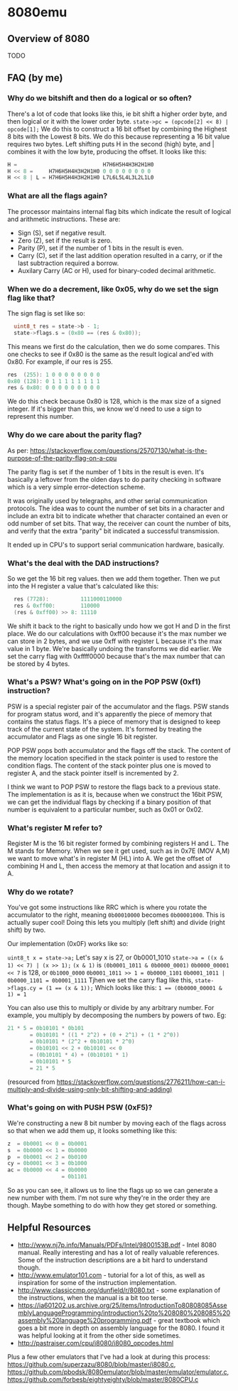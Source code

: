 # 8080emu

## Overview of 8080

TODO

## FAQ (by me)

### Why do we bitshift and then do a logical or so often?

There's a lot of code that looks like this, ie bit shift a higher order byte, and then logical or it with the lower order byte.
`state->pc = (opcode[2] << 8) | opcode[1];`
We do this to construct a 16 bit offset by combining the Highest 8 bits with the Lowest 8 bits.
We do this because representing a 16 bit value requires two bytes. Left shifting puts H in the second (high) byte, and | combines it with the low byte, producing the offset.
It looks like this:

```c
H =                           H7H6H5H4H3H2H1H0
H << 8 =     H7H6H5H4H3H2H1H0 0 0 0 0 0 0 0 0
H << 8 | L = H7H6H5H4H3H2H1H0 L7L6L5L4L3L2L1L0
```

### What are all the flags again?

The processor maintains internal flag bits which indicate the result of logical and arithmetic instructions. These are:

- Sign (S), set if negative result.
- Zero (Z), set if the result is zero.
- Parity (P), set if the number of 1 bits in the result is even.
- Carry (C), set if the last addition operation resulted in a carry, or if the last subtraction required a borrow.
- Auxilary Carry (AC or H), used for binary-coded decimal arithmetic.

### When we do a decrement, like 0x05, why do we set the sign flag like that?

The sign flag is set like so:

```c
  uint8_t res = state->b - 1;
  state->flags.s = (0x80 == (res & 0x80));
```

This means we first do the calculation, then we do some compares. This one checks to see if 0x80 is the same as the result logical and'ed with 0x80. For example, if our res is 255.

```c
res  (255): 1 0 0 0 0 0 0 0 0
0x80 (128): 0 1 1 1 1 1 1 1 1
res & 0x80: 0 0 0 0 0 0 0 0 0
```

We do this check because 0x80 is 128, which is the max size of a signed integer. If it's bigger than this, we know we'd need to use a sign to represent this number.

### Why do we care about the parity flag?

As per: <https://stackoverflow.com/questions/25707130/what-is-the-purpose-of-the-parity-flag-on-a-cpu>

The parity flag is set if the number of 1 bits in the result is even. It's basically a leftover from the olden days to do parity checking in software which is a very simple error-detection scheme.

It was originally used by telegraphs, and other serial communication protocols. The idea was to count the number of set bits in a character and include an extra bit to indicate whether that character contained an even or odd number of set bits. That way, the receiver can count the number of bits, and verify that the extra "parity" bit indicated a successful transmission.

It ended up in CPU's to support serial communication hardware, basically.

### What's the deal with the DAD instructions?

So we get the 16 bit reg values. then we add them together. Then we put into the H register a value that's calculated like this:

```c
  res (7728):          1111000110000
  res & 0xff00:        110000
  (res & 0xff00) >> 8: 11110
```

We shift it back to the right to basically undo how we got H and D in the first place. We do our calculations with 0xff00 because it's the max number we can store in 2 bytes, and we use 0xff with register L because it's the max value in 1 byte. We're basically undoing the transforms we did earlier. We set the carry flag with 0xffff0000 because that's the max number that can be stored by 4 bytes.

### What's a PSW? What's going on in the POP PSW (0xf1) instruction?

PSW is a special register pair of the accumulator and the flags. PSW stands for program status word, and it's apparently the piece of memory that contains the status flags. It's a piece of memory that is designed to keep track of the current state of the system. It's formed by treating the accumulator and Flags as one single 16 bit register.

POP PSW pops both accumulator and the flags off the stack. The content of the memory location specified in the stack pointer is used to restore the condition flags. The content of the stack pointer plus one is moved to register A, and the stack pointer itself is incremented by 2.

I think we want to POP PSW to restore the flags back to a previous state. The implementation is as it is, because when we construct the 16bit PSW, we can get the individual flags by checking if a binary position of that number is equivalent to a particular number, such as 0x01 or 0x02.

### What's register M refer to?

Register M is the 16 bit register formed by combining registers H and L. The M stands for Memory. When we see it get used, such as in 0x7E (MOV A,M) we want to move what's in register M (HL) into A. We get the offset of combining H and L, then access the memory at that location and assign it to A.

### Why do we rotate?

You've got some instructions like RRC which is where you rotate the accumulator to the right, meaning `0b00010000` becomes `0b00001000`. This is actually super cool! Doing this lets you multiply (left shift) and divide (right shift) by two.

Our implementation (0x0F) works like so:

`uint8_t x = state->a;`
Let's say x is 27, or 0b0001_1010
`state->a = ((x & 1) << 7) | (x >> 1);`
`(x & 1)` is `(0b0001_1011 & 0b0000_0001)`
`0b0000_00001 << 7` is 128, or `0b1000_0000`
`0b0001_1011 >> 1 = 0b0000_1101`
`0b0001_1011 | 0b0000_1101 = 0b0001_1111`
Tjhen we set the carry flag like this,
`state->flags.cy = (1 == (x & 1));`
Which looks like this:
`1 == (0b0000_00001 & 1) = 1`

You can also use this to multiply or divide by any arbitrary number. For example, you multiply by decomposing the numbers by powers of two. Eg:

```c
21 * 5 = 0b10101 * 0b101
       = 0b10101 * ((1 * 2^2) + (0 + 2^1) + (1 * 2^0))
       = 0b10101 * (2^2 + 0b10101 * 2^0)
       = 0b10101 << 2 + 0b10101 << 0
       = (0b10101 * 4) + (0b10101 * 1)
       = 0b10101 * 5
       = 21 * 5
```

(resourced from <https://stackoverflow.com/questions/2776211/how-can-i-multiply-and-divide-using-only-bit-shifting-and-adding)>

### What's going on with PUSH PSW (0xF5)?

We're constructing a new 8 bit number by moving each of the flags across so that when we add them up, it looks something like this:

```c
z  = 0b0001 << 0 = 0b0001
s  = 0b0000 << 1 = 0b0000
p  = 0b0001 << 2 = 0b0100
cy = 0b0001 << 3 = 0b1000
ac = 0b0000 << 4 = 0b0000
                 = 0b1101
```

So as you can see, it allows us to line the flags up so we can generate a new number with them. I'm not sure why they're in the order they are though. Maybe something to do with how they get stored or something.

## Helpful Resources

- <http://www.nj7p.info/Manuals/PDFs/Intel/9800153B.pdf> - Intel 8080 manual. Really interesting and has a lot of really valuable references. Some of the instruction descriptions are a bit hard to understand though.
- <http://www.emulator101.com> - tutorial for a lot of this, as well as inspiration for some of the instruction implementation.
- <http://www.classiccmp.org/dunfield/r/8080.txt> - some explanation of the instructions, when the manual is a bit too terse.
- <https://ia601202.us.archive.org/25/items/IntroductionTo80808085AssemblyLanguageProgramming/introduction%20to%208080%208085%20assembly%20language%20programming.pdf> - great textbook which goes a bit more in depth on assembly language for the 8080. I found it was helpful looking at it from the other side sometimes.
- <http://pastraiser.com/cpu/i8080/i8080_opcodes.html>

Plus a few other emulators that I've had a look at during this process:
<https://github.com/superzazu/8080/blob/master/i8080.c>, <https://github.com/pbodsk/8080emulator/blob/master/emulator/emulator.c>, <https://github.com/forbesb/eightyeighty/blob/master/8080CPU.c>
